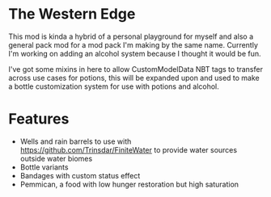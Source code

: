 # The Western Edge
This mod is kinda a hybrid of a personal playground for myself and also a general pack mod for a mod pack I'm making by the same name. Currently I'm working on adding an alcohol system because I thought it would be fun.

I've got some mixins in here to allow CustomModelData NBT tags to transfer across use cases for potions, this will be expanded upon and used to make a bottle customization system for use with potions and alcohol.
# Features
- Wells and rain barrels to use with https://github.com/Trinsdar/FiniteWater to provide water sources outside water biomes
- Bottle variants
- Bandages with custom status effect
- Pemmican, a food with low hunger restoration but high saturation
